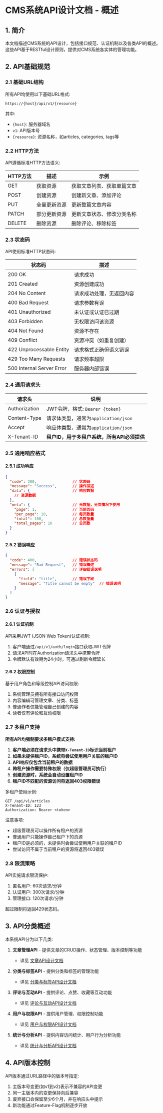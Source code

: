 # CMS系统API设计文档 - 概述

## 1. 简介

本文档描述CMS系统的API设计，包括接口规范、认证机制以及各类API的概述。这些API基于RESTful设计原则，提供对CMS系统各实体的管理功能。

## 2. API基础规范

### 2.1 基础URL结构

所有API均使用以下基础URL格式:

```
https://{host}/api/v1/{resource}
```

其中:
- `{host}`: 服务器域名
- `v1`: API版本号
- `{resource}`: 资源名称，如articles, categories, tags等

### 2.2 HTTP方法

API遵循标准HTTP方法语义:

| HTTP方法 | 描述 | 示例 |
|---------|------|------|
| GET | 获取资源 | 获取文章列表、获取单篇文章 |
| POST | 创建资源 | 创建新文章、添加评论 |
| PUT | 全量更新资源 | 更新整篇文章内容 |
| PATCH | 部分更新资源 | 更新文章状态、修改分类名称 |
| DELETE | 删除资源 | 删除评论、移除标签 |

### 2.3 状态码

API使用标准HTTP状态码:

| 状态码 | 描述 |
|-------|------|
| 200 OK | 请求成功 |
| 201 Created | 资源创建成功 |
| 204 No Content | 请求成功处理，无返回内容 |
| 400 Bad Request | 请求参数有误 |
| 401 Unauthorized | 未认证或认证已过期 |
| 403 Forbidden | 无权限访问该资源 |
| 404 Not Found | 资源不存在 |
| 409 Conflict | 资源冲突（如重复创建） |
| 422 Unprocessable Entity | 请求格式正确但语义错误 |
| 429 Too Many Requests | 请求频率超限 |
| 500 Internal Server Error | 服务器内部错误 |

### 2.4 通用请求头

| 请求头 | 说明 |
|-------|------|
| Authorization | JWT令牌，格式: `Bearer {token}` |
| Content-Type | 请求体类型，通常为`application/json` |
| Accept | 响应体类型，通常为`application/json` |
| X-Tenant-ID | **租户ID，用于多租户系统，所有API必须提供** |

### 2.5 通用响应格式

#### 2.5.1 成功响应

```json
{
  "code": 200,                // 状态码
  "message": "Success",       // 操作描述
  "data": {                   // 响应数据
    // 资源数据
  },
  "meta": {                   // 元数据，分页情况下使用
    "page": 1,                // 当前页码
    "per_page": 10,           // 每页数量
    "total": 100,             // 总数据量
    "total_pages": 10         // 总页数
  }
}
```

#### 2.5.2 错误响应

```json
{
  "code": 400,                // 错误状态码
  "message": "Bad Request",   // 错误概述
  "errors": [                 // 详细错误说明
    {
      "field": "title",       // 错误字段
      "message": "Title cannot be empty"  // 错误说明
    }
  ]
}
```

### 2.6 认证与授权

#### 2.6.1 认证机制

API采用JWT (JSON Web Token)认证机制:

1. 客户端通过`/api/v1/auth/login`接口获取JWT令牌
2. 请求API时在Authorization请求头中携带令牌
3. 令牌默认有效期为24小时，可通过刷新令牌延长

#### 2.6.2 权限控制

基于用户角色和等级控制API访问权限:

1. 系统管理员拥有所有接口访问权限
2. 内容编辑可管理文章、分类、标签
3. 普通作者仅能管理自己创建的内容
4. 读者仅有评论和互动权限

### 2.7 多租户支持

**所有API均强制要求多租户模式支持:**

1. **客户端必须在请求头中携带`X-Tenant-ID`标识当前租户**
2. **如果未提供租户ID，系统将尝试使用用户关联的租户ID**
3. **API响应仅包含当前租户的数据**
4. **跨租户操作需要特殊权限（仅超级管理员可执行）**
5. **创建资源时，系统会自动设置租户ID**
6. **租户ID不匹配的资源访问将返回403权限错误**

多租户使用示例:
```
GET /api/v1/articles
X-Tenant-ID: 123
Authorization: Bearer <token>
```

注意事项:
- 超级管理员可以操作所有租户的资源
- 普通用户只能操作自己租户下的资源
- 租户ID是必须的，未提供时会尝试使用用户关联的租户ID
- 尝试访问不属于当前租户的资源将返回403错误

### 2.8 限流策略

API实施请求限流保护:

1. 匿名用户: 60次请求/分钟
2. 认证用户: 300次请求/分钟
3. 管理接口: 120次请求/分钟

超过限制将返回429状态码。

## 3. API分类概述

本系统API分为以下几类:

1. **文章管理API** - 提供文章的CRUD操作、状态管理、版本控制等功能
   - 详见 [文章API设计文档](api_design_article.md)

2. **分类与标签API** - 提供分类和标签的管理功能
   - 详见 [分类与标签API设计文档](api_design_category_tag.md)

3. **评论与互动API** - 提供评论、点赞、收藏等互动功能
   - 详见 [评论与互动API设计文档](api_design_comment.md)

4. **用户与权限API** - 提供用户管理、权限控制功能
   - 详见 [用户与权限API设计文档](api_design_user.md)

5. **统计与分析API** - 提供内容访问统计、用户行为分析功能
   - 详见 [统计与分析API设计文档](api_design_statistics.md)

## 4. API版本控制

API版本通过URL路径中的版本号指定:

1. 主版本号变更(如v1到v2)表示不兼容的API变更
2. 同一主版本内的变更保持向后兼容
3. 废弃接口会保留至少6个月，并在响应头中提示
4. 新功能通过Feature-Flag机制逐步开放 